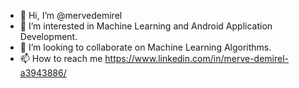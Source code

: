 - 👋 Hi, I’m @mervedemirel
- 👀 I’m interested in Machine Learning and Android Application Development. 
- 💞️ I’m looking to collaborate on Machine Learning Algorithms.
- 📫 How to reach me https://www.linkedin.com/in/merve-demirel-a3943886/

<!---
mervedemirel/mervedemirel is a ✨ special ✨ repository because its `README.md` (this file) appears on your GitHub profile.
You can click the Preview link to take a look at your changes.
--->
